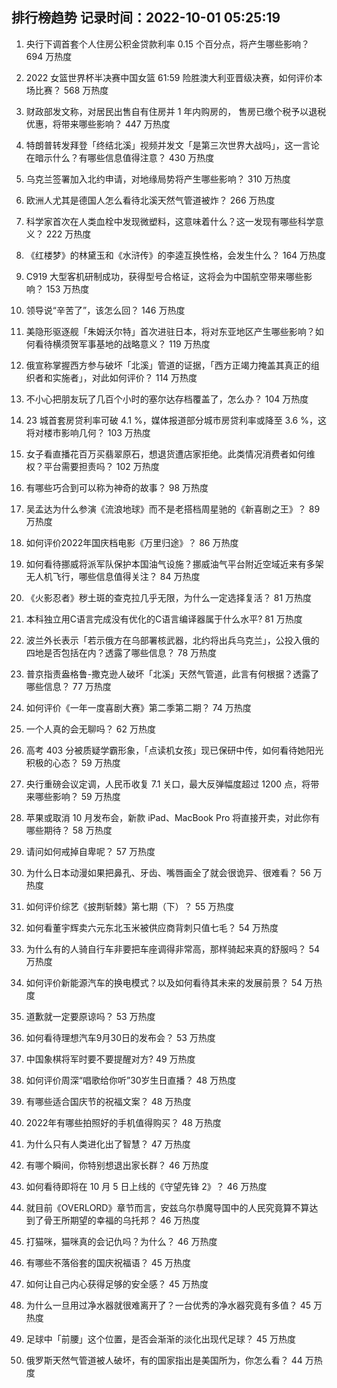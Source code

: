 
## 排行榜趋势 记录时间：2022-10-01 05:25:19
  
  1. 央行下调首套个人住房公积金贷款利率 0.15 个百分点，将产生哪些影响？ 694 万热度
    
  2. 2022 女篮世界杯半决赛中国女篮 61:59 险胜澳大利亚晋级决赛，如何评价本场比赛？ 568 万热度
    
  3. 财政部发文称，对居民出售自有住房并 1 年内购房的， 售房已缴个税予以退税优惠，将带来哪些影响？ 447 万热度
    
  4. 特朗普转发拜登「终结北溪」视频并发文「是第三次世界大战吗」，这一言论在暗示什么？有哪些信息值得注意？ 430 万热度
    
  5. 乌克兰签署加入北约申请，对地缘局势将产生哪些影响？ 310 万热度
    
  6. 欧洲人尤其是德国人怎么看待北溪天然气管道被炸？ 266 万热度
    
  7. 科学家首次在人类血栓中发现微塑料，这意味着什么？这一发现有哪些科学意义？ 222 万热度
    
  8. 《红楼梦》的林黛玉和《水浒传》的李逵互换性格，会发生什么？ 164 万热度
    
  9. C919 大型客机研制成功，获得型号合格证，这将会为中国航空带来哪些影响？ 153 万热度
    
  10. 领导说“辛苦了”，该怎么回？ 146 万热度
    
  11. 美隐形驱逐舰「朱姆沃尔特」首次进驻日本，将对东亚地区产生哪些影响？如何看待横须贺军事基地的战略意义？ 119 万热度
    
  12. 俄宣称掌握西方参与破坏「北溪」管道的证据，「西方正竭力掩盖其真正的组织者和实施者」，对此如何评价？ 114 万热度
    
  13. 不小心把朋友玩了几百个小时的塞尔达存档覆盖了，怎么办？ 104 万热度
    
  14. 23 城首套房贷利率可破 4.1 %，媒体报道部分城市房贷利率或降至 3.6 %，这将对楼市影响几何？ 103 万热度
    
  15. 女子看直播花百万买翡翠原石，想退货遭店家拒绝。此类情况消费者如何维权？平台需要担责吗？ 102 万热度
    
  16. 有哪些巧合到可以称为神奇的故事？ 98 万热度
    
  17. 吴孟达为什么参演《流浪地球》而不是老搭档周星驰的《新喜剧之王》？ 89 万热度
    
  18. 如何评价2022年国庆档电影《万里归途》？ 86 万热度
    
  19. 如何看待挪威将派军队保护本国油气设施？挪威油气平台附近空域近来有多架无人机飞行，哪些信息值得关注？ 84 万热度
    
  20. 《火影忍者》秽土斑的查克拉几乎无限，为什么一定选择复活？ 81 万热度
    
  21. 本科独立用C语言完成没有优化的C语言编译器属于什么水平? 81 万热度
    
  22. 波兰外长表示「若示俄方在乌部署核武器，北约将出兵乌克兰」，公投入俄的四地是否包括在内？透露了哪些信息？ 78 万热度
    
  23. 普京指责盎格鲁-撒克逊人破坏「北溪」天然气管道，此言有何根据？透露了哪些信息？ 77 万热度
    
  24. 如何评价《一年一度喜剧大赛》第二季第二期？ 74 万热度
    
  25. 一个人真的会无聊吗？ 62 万热度
    
  26. 高考 403 分被质疑学霸形象，「点读机女孩」现已保研中传，如何看待她阳光积极的心态？ 59 万热度
    
  27. 央行重磅会议定调，人民币收复 7.1 关口，最大反弹幅度超过 1200 点，将带来哪些影响？ 59 万热度
    
  28. 苹果或取消 10 月发布会，新款 iPad、MacBook Pro 将直接开卖，对此你有哪些期待？ 58 万热度
    
  29. 请问如何戒掉自卑呢？ 57 万热度
    
  30. 为什么日本动漫如果把鼻孔、牙齿、嘴唇画全了就会很诡异、很难看？ 56 万热度
    
  31. 如何评价综艺《披荆斩棘》第七期（下）？ 55 万热度
    
  32. 如何看董宇辉卖六元东北玉米被供应商背刺只值七毛？ 54 万热度
    
  33. 为什么有的人骑自行车非要把车座调得非常高，那样骑起来真的舒服吗？ 54 万热度
    
  34. 如何评价新能源汽车的换电模式？以及如何看待其未来的发展前景？ 54 万热度
    
  35. 道歉就一定要原谅吗？ 53 万热度
    
  36. 如何看待理想汽车9月30日的发布会？ 53 万热度
    
  37. 中国象棋将军时要不要提醒对方? 49 万热度
    
  38. 如何评价周深“唱歌给你听”30岁生日直播？ 48 万热度
    
  39. 有哪些适合国庆节的祝福文案？ 48 万热度
    
  40. 2022年有哪些拍照好的手机值得购买？ 48 万热度
    
  41. 为什么只有人类进化出了智慧？ 47 万热度
    
  42. 有哪个瞬间，你特别想退出家长群？ 46 万热度
    
  43. 如何看待即将在 10 月 5 日上线的《守望先锋 2》？ 46 万热度
    
  44. 就目前《OVERLORD》章节而言，安兹乌尔恭魔导国中的人民究竟算不算达到了骨王所期望的幸福的乌托邦？ 46 万热度
    
  45. 打猫咪，猫咪真的会记仇吗？为什么？ 46 万热度
    
  46. 有哪些不落俗套的国庆祝福语？ 45 万热度
    
  47. 如何让自己内心获得足够的安全感？ 45 万热度
    
  48. 为什么一旦用过净水器就很难离开了？一台优秀的净水器究竟有多值？ 45 万热度
    
  49. 足球中「前腰」这个位置，是否会渐渐的淡化出现代足球？ 45 万热度
    
  50. 俄罗斯天然气管道被人破坏，有的国家指出是美国所为，你怎么看？ 44 万热度
    